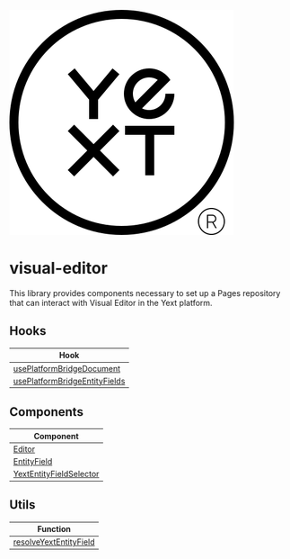 ![Yext](yext.svg)

# visual-editor
This library provides components necessary to set up a Pages repository that can interact with Visual Editor in the Yext platform.

## Hooks

| Hook                                                             |
|------------------------------------------------------------------|
| [usePlatformBridgeDocument](./src/hooks/README.md#usePlatformBridgeDocument) |
| [usePlatformBridgeEntityFields](./src/hooks/README.md#usePlatformBridgeEntityFields) |

## Components

| Component                                             |
|-------------------------------------------------------|
| [Editor](src/editor/README.md#editor)           |
| [EntityField](src/editor/README.md#entityfield) | 
| [YextEntityFieldSelector](src/editor/README.md#YextEntityFieldSelector) | 

## Utils

| Function                                                                 |
|--------------------------------------------------------------------------|
| [resolveYextEntityField](./src/utils/README.md#resolveYextEntityField) |
